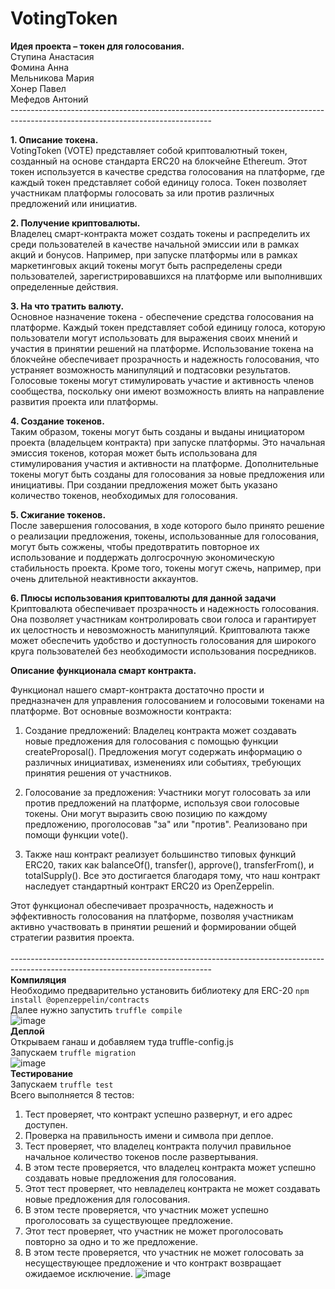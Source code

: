 # VotingToken
**Идея проекта – токен для голосования.**<br/>
Ступина Анастасия<br/>
Фомина Анна<br/>
Мельникова Мария<br/>
Хонер Павел<br/>
Мефедов Антоний<br/>
--------------------------------------------------------------------------------------------------------------------------------<br/>

**1.	Описание токена.**<br/>
VotingToken (VOTE) представляет собой криптовалютный токен, созданный на основе стандарта ERC20 на блокчейне Ethereum. Этот токен используется в качестве средства голосования на платформе, где каждый токен представляет собой единицу голоса. Токен позволяет участникам платформы голосовать за или против различных предложений или инициатив. 

**2.	Получение криптовалюты.**<br/>
Владелец смарт-контракта может создать токены и распределить их среди пользователей в качестве начальной эмиссии или в рамках акций и бонусов. Например, при запуске платформы или в рамках маркетинговых акций токены могут быть распределены среди пользователей, зарегистрировавшихся на платформе или выполнивших определенные действия.

**3.	На что тратить валюту.**<br/>
Основное назначение токена - обеспечение средства голосования на платформе. Каждый токен представляет собой единицу голоса, которую пользователи могут использовать для выражения своих мнений и участия в принятии решений на платформе. Использование токена на блокчейне обеспечивает прозрачность и надежность голосования, что устраняет возможность манипуляций и подтасовки результатов. Голосовые токены могут стимулировать участие и активность членов сообщества, поскольку они имеют возможность влиять на направление развития проекта или платформы.

**4.	Создание токенов.**<br/>
Таким образом, токены могут быть созданы и выданы инициатором проекта (владельцем контракта) при запуске платформы. Это начальная эмиссия токенов, которая может быть использована для стимулирования участия и активности на платформе. Дополнительные токены могут быть созданы для голосования за новые предложения или инициативы. При создании предложения может быть указано количество токенов, необходимых для голосования.

**5.	Сжигание токенов.**<br/>
После завершения голосования, в ходе которого было принято решение о реализации предложения, токены, использованные для голосования, могут быть сожжены, чтобы предотвратить повторное их использование и поддержать долгосрочную экономическую стабильность проекта. Кроме того, токены могут сжечь, например, при очень длительной неактивности аккаунтов.

**6.	Плюсы использования криптовалюты для данной задачи**<br/>
Криптовалюта обеспечивает прозрачность и надежность голосования. Она позволяет участникам контролировать свои голоса и гарантирует их целостность и невозможность манипуляций. Криптовалюта также может обеспечить удобство и доступность голосования для широкого круга пользователей без необходимости использования посредников.

**Описание функционала смарт контракта.**<br/>

Функционал нашего смарт-контракта достаточно прости и предназначен для управления голосованием и голосовыми токенами на платформе. Вот основные возможности контракта:<br/>

1.	Создание предложений: Владелец контракта может создавать новые предложения для голосования с помощью функции createProposal(). Предложения могут содержать информацию о различных инициативах, изменениях или событиях, требующих принятия решения от участников.<br/>

2.	Голосование за предложения: Участники могут голосовать за или против предложений на платформе, используя свои голосовые токены. Они могут выразить свою позицию по каждому предложению, проголосовав "за" или "против". Реализовано при помощи функции vote().<br/>

3.	Также наш контракт реализует большинство типовых функций ERC20, таких как balanceOf(), transfer(), approve(), transferFrom(), и totalSupply(). Все это достигается благодаря тому, что наш контракт наследует стандартный контракт ERC20 из OpenZeppelin.<br/>

Этот функционал обеспечивает прозрачность, надежность и эффективность голосования на платформе, позволяя участникам активно участвовать в принятии решений и формировании общей стратегии развития проекта.<br/><br/>
--------------------------------------------------------------------------------------------------------------------------------<br/>
**Компиляция**<br/>
Необходимо предварительно установить библиотеку для ERC-20 ```npm install @openzeppelin/contracts ``` <br/>
Далее нужно запустить ```truffle compile```<br/>
![image](https://github.com/AjaxRu/VotingToken/assets/145920622/62e9360b-3289-48de-877d-87827426110b)
<br/>
**Деплой**<br/>
Открываем ганаш и добавляем туда truffle-config.js<br/>
Запускаем ```truffle migration``` <br/>
![image](https://github.com/AjaxRu/VotingToken/assets/145920622/9608d3aa-4273-4d53-86ff-2b00764b3bd4)
<br/>
**Тестирование**<br/>
Запускаем ```truffle test``` <br/>
Всего выполняется 8 тестов:<br/>
1. Тест проверяет, что контракт успешно развернут, и его адрес доступен.
2. Проверка на правильность имени и символа при деплое.
3. Тест проверяет, что владелец контракта получил правильное начальное количество токенов после развертывания.
4. В этом тесте проверяется, что владелец контракта может успешно создавать новые предложения для голосования.
5. Этот тест проверяет, что невладелец контракта не может создавать новые предложения для голосования.
6. В этом тесте проверяется, что участник может успешно проголосовать за существующее предложение.
7. Этот тест проверяет, что участник не может проголосовать повторно за одно и то же предложение.
8. В этом тесте проверяется, что участник не может голосовать за несуществующее предложение и что контракт возвращает ожидаемое исключение.
![image](https://github.com/AjaxRu/VotingToken/assets/145920622/aa4c3a42-bcc5-46c5-bdd6-dee46a73bb37)

   
